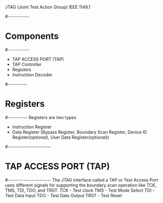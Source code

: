 JTAG (Joint Test Action Group) IEEE 1149.1

#-----------
# Components
#-----------
- TAP ACCESS PORT (TAP)
- TAP Controller
- Registers
- Instruction Decoder

#----------
# Registers
#----------
Registers are two types
- Instruction Register
- Data Register (Bypass Register, Boundary Scan Register, Device ID Register(optional), User Data Register(optional))

#----------------------
# TAP ACCESS PORT (TAP)
#----------------------
The JTAG interface called a TAP or Test Access Port uses different signals for supporting the boundary scan operation like TCK, TMS, TDI, TDO, and TRST.
TCK - Test clock
TMS - Test Mode Select
TDI - Test Data Input
TDO - Test Data Output
TRST - Test Reset

 

